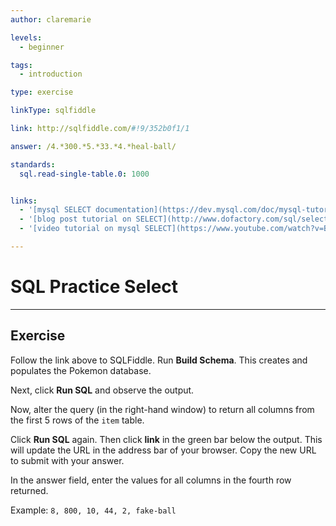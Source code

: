 ```yaml
---
author: claremarie

levels:
  - beginner

tags:
  - introduction

type: exercise

linkType: sqlfiddle

link: http://sqlfiddle.com/#!9/352b0f1/1

answer: /4.*300.*5.*33.*4.*heal-ball/

standards:
  sql.read-single-table.0: 1000


links:
  - '[mysql SELECT documentation](https://dev.mysql.com/doc/mysql-tutorial-excerpt/5.6/en/selecting-rows.html){website}'
  - '[blog post tutorial on SELECT](http://www.dofactory.com/sql/select){website}'
  - '[video tutorial on mysql SELECT](https://www.youtube.com/watch?v=BgK88mlgA6I){video}'

---
```


# SQL Practice Select

---        
## Exercise

Follow the link above to SQLFiddle. Run **Build Schema**. This creates and populates the Pokemon database.

Next, click **Run SQL** and observe the output.

Now, alter the query (in the right-hand window) to return all columns from the first 5 rows of the `item` table.

Click **Run SQL** again. Then click **link** in the green bar below the output. This will update the URL in the address bar of your browser. Copy the new URL to submit with your answer.

In the answer field, enter the values for all columns in the fourth row returned.

Example: `8, 800, 10, 44, 2, fake-ball`
